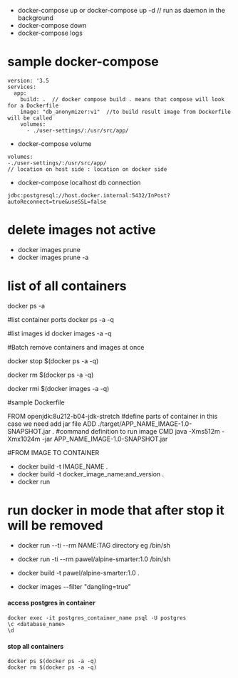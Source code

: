 * docker-compose up or docker-compose up -d // run as daemon in the background
* docker-compose down
* docker-compose logs

# sample docker-compose

```
version: '3.5
services:
  app:
    build: .  // docker compose build . means that compose will look for a Dockerfile
    image: "db_anonymizer:v1"  //to build result image from Dockerfile will be called
    volumes:
      - ./user-settings/:/usr/src/app/
```

* docker-compose volume
```
volumes:
-./user-settings/:/usr/src/app/
// location on host side : location on docker side
```
* docker-compose localhost db connection
```
jdbc:postgresql://host.docker.internal:5432/InPost?autoReconnect=true&useSSL=false
```

# delete images not active
* docker images prune
* docker images prune -a

# list of all containers
docker ps -a

#list container ports
docker ps -a -q

#list images id
docker images -a -q

#Batch remove containers and images at once

docker stop $(docker ps -a -q)

docker rm $(docker ps -a -q)

docker rmi $(docker images -a -q)

#sample Dockerfile

FROM openjdk:8u212-b04-jdk-stretch
#define parts of container in this case we need add jar file
ADD ./target/APP_NAME_IMAGE-1.0-SNAPSHOT.jar .
#command definition to run image
CMD java -Xms512m -Xmx1024m -jar APP_NAME_IMAGE-1.0-SNAPSHOT.jar

#FROM IMAGE TO CONTAINER

* docker build -t IMAGE_NAME .
* docker build -t docker_image_name:and_version .
* docker run

# run docker in mode that after stop it will be removed
* docker run --ti --rm NAME:TAG directory eg /bin/sh

* docker run -ti --rm pawel/alpine-smarter:1.0 /bin/sh

* docker build -t pawel/alpine-smarter:1.0 .

* docker images --filter "dangling=true"

#### access postgres in container

    docker exec -it postgres_container_name psql -U postgres
    \c <database_name>
    \d

#### stop all containers

    docker ps $(docker ps -a -q)
    docker rm $(docker ps -a -q)
    
    

